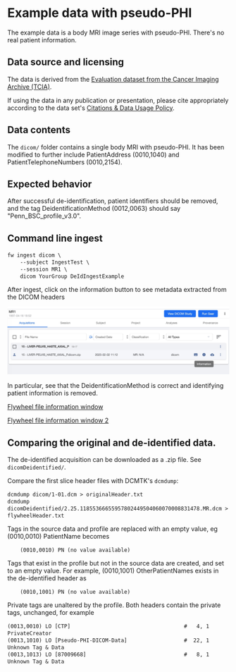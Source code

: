 # Example data with pseudo-PHI

The example data is a body MRI image series with pseudo-PHI. There's no real patient
information.

## Data source and licensing

The data is derived from the [Evaluation dataset from the Cancer Imaging Archive
(TCIA)](https://wiki.cancerimagingarchive.net/pages/viewpage.action?pageId=80969777).

If using the data in any publication or presentation, please cite appropriately according
to the data set's [Citations & Data Usage
Policy](https://wiki.cancerimagingarchive.net/pages/viewpage.action?pageId=80969777#80969777a67b45d26c6f492fa9a3a288894ac6c7).


## Data contents

The `dicom/` folder contains a single body MRI with pseudo-PHI. It has been modified to
further include PatientAddress (0010,1040) and PatientTelephoneNumbers (0010,2154).


## Expected behavior

After successful de-identification, patient identifiers should be removed, and the tag
DeidentificationMethod (0012,0063) should say "Penn_BSC_profile_v3.0".


## Command line ingest

```
fw ingest dicom \
    --subject IngestTest \
    --session MR1 \
    dicom YourGroup DeIdIngestExample
```

After ingest, click on the information button to see metadata extracted from the DICOM headers

![Flywheel web session acquisitions view](exampleData/screenCaps/session_acquisitions.jpg)

In particular, see that the DeidentificationMethod is correct and identifying patient
information is removed.

[Flywheel file information window](exampleData/screenCaps/metadata_info_deidmethod.jpg)

[Flywheel file information window 2](exampleData/screenCaps/metadata_info_patient.jpg)


## Comparing the original and de-identified data.

The de-identified acquisition can be downloaded as a .zip file. See `dicomDeidentified/`.

Compare the first slice header files with DCMTK's `dcmdump`:

```
dcmdump dicom/1-01.dcm > originalHeader.txt
dcmdump dicomDeidentified/2.25.11855366655957802449504060070008831478.MR.dcm > flywheelHeader.txt
```

Tags in the source data and profile are replaced with an empty value, eg (0010,0010)
PatientName becomes

```
	(0010,0010) PN (no value available)
```

Tags that exist in the profile but not in the source data are created, and set to an empty
value. For example, (0010,1001) OtherPatientNames exists in the de-identified header as

```
    (0010,1001) PN (no value available)
```

Private tags are unaltered by the profile. Both headers contain the private tags,
unchanged, for example

```
(0013,0010) LO [CTP]                                    #   4, 1 PrivateCreator
(0013,1010) LO [Pseudo-PHI-DICOM-Data]                  #  22, 1 Unknown Tag & Data
(0013,1013) LO [87009668]                               #   8, 1 Unknown Tag & Data
```
